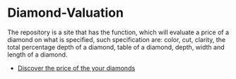 # Diamond-Valuation
The repository is a site that has the function, which will evaluate a price of a diamond on what is specified, such specification are:  color, cut, clarity, the total percentage depth of a diamond, table of a diamond, depth, width and length of a diamond.

- [Discover the price of the your diamonds](https://valuediamonds.streamlit.app/)
